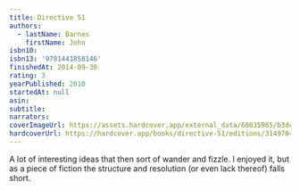 ```yaml
---
title: Directive 51
authors:
  - lastName: Barnes
    firstName: John
isbn10:
isbn13: '9781441858146'
finishedAt: 2014-09-30
rating: 3
yearPublished: 2010
startedAt: null
asin:
subtitle:
narrators:
coverImageUrl: https://assets.hardcover.app/external_data/60035965/b3dc9ca16ff474f6b5b760dc33586b67cd8b3521.jpeg
hardcoverUrl: https://hardcover.app/books/directive-51/editions/31497043
---
```


A lot of interesting ideas that then sort of wander and fizzle. I enjoyed it, but as a piece of fiction the structure and resolution (or even lack thereof) falls short.
